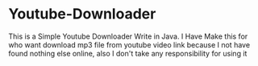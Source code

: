 # Youtube-Downloader

This is a Simple Youtube Downloader Write in Java.
I Have Make this for who want download mp3 file from youtube video link 
because I not have found nothing else online, also I don't take any responsibility for using it
